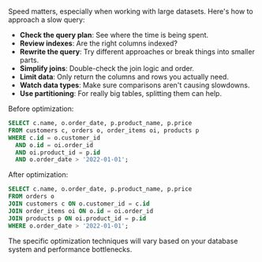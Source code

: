 Speed matters, especially when working with large datasets. Here's how to approach a slow query:

- **Check the query plan**: See where the time is being spent.
- **Review indexes**: Are the right columns indexed?
- **Rewrite the query**: Try different approaches or break things into smaller parts.
- **Simplify joins**: Double-check the join logic and order.
- **Limit data**: Only return the columns and rows you actually need.
- **Watch data types**: Make sure comparisons aren't causing slowdowns.
- **Use partitioning**: For really big tables, splitting them can help.

Before optimization:

```sql
SELECT c.name, o.order_date, p.product_name, p.price
FROM customers c, orders o, order_items oi, products p
WHERE c.id = o.customer_id
  AND o.id = oi.order_id
  AND oi.product_id = p.id
  AND o.order_date > '2022-01-01';
```

After optimization:

```sql
SELECT c.name, o.order_date, p.product_name, p.price
FROM orders o
JOIN customers c ON o.customer_id = c.id
JOIN order_items oi ON o.id = oi.order_id
JOIN products p ON oi.product_id = p.id
WHERE o.order_date > '2022-01-01';
```

The specific optimization techniques will vary based on your database system and performance bottlenecks. 